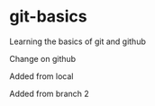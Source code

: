 # git-basics
Learning the basics of git and github

Change on github

Added from local

Added from branch 2
